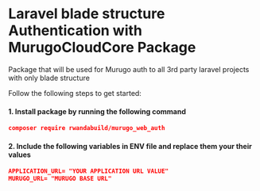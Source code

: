 # Laravel blade structure Authentication with MurugoCloudCore Package

Package that will be used for Murugo auth to all 3rd party laravel projects with only blade structure

Follow the following steps to get started:

#### 1. Install package by running the following command

```json
composer require rwandabuild/murugo_web_auth
```

#### 2. Include the following variables in ENV file and replace them your their values
```json
APPLICATION_URL= "YOUR APPLICATION URL VALUE"
MURUGO_URL= "MURUGO BASE URL"
```